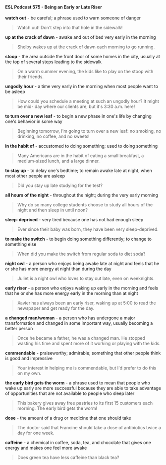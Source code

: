 #### ESL Podcast 575 - Being an Early or Late Riser

**watch out** - be careful; a phrase used to warn someone of danger

> Watch out! Don't step into that hole in the sidewalk!

**up at the crack of dawn** - awake and out of bed very early in the morning

> Shelby wakes up at the crack of dawn each morning to go running.

**stoop** - the area outside the front door of some homes in the city, usually at the
top of several steps leading to the sidewalk

> On a warm summer evening, the kids like to play on the stoop with their friends.

**ungodly hour** - a time very early in the morning when most people want to be
asleep

> How could you schedule a meeting at such an ungodly hour? It might be mid-
day where our clients are, but it's 3:30 a.m. here!

**to turn over a new leaf** - to begin a new phase in one's life by changing one's
behavior in some way

> Beginning tomorrow, I'm going to turn over a new leaf: no smoking, no drinking,
no coffee, and no sweets!

**in the habit of** - accustomed to doing something; used to doing something

> Many Americans are in the habit of eating a small breakfast, a medium-sized
lunch, and a large dinner.

**to stay up** - to delay one's bedtime; to remain awake late at night, when most
other people are asleep

> Did you stay up late studying for the test?

**all hours of the night** - throughout the night; during the very early morning

> Why do so many college students choose to study all hours of the night and
then sleep in until noon?

**sleep-deprived** - very tired because one has not had enough sleep

> Ever since their baby was born, they have been very sleep-deprived.

**to make the switch** - to begin doing something differently; to change to
something else

> When did you make the switch from regular soda to diet soda?

**night owl** - a person who enjoys being awake late at night and feels that he or
she has more energy at night than during the day

> Juliet is a night owl who loves to stay out late, even on weeknights.

**early riser** - a person who enjoys waking up early in the morning and feels that
he or she has more energy early in the morning than at night

> Xavier has always been an early riser, waking up at 5:00 to read the newspaper
and get ready for the day.

**a changed man/woman** - a person who has undergone a major transformation
and changed in some important way, usually becoming a better person

> Once he became a father, he was a changed man. He stopped wasting his
time and spent more of it working or playing with the kids.

**commendable** - praiseworthy; admirable; something that other people think is
good and impressive

> Your interest in helping me is commendable, but I'd prefer to do this on my
own.

**the early bird gets the worm** - a phrase used to mean that people who wake
up early are more successful because they are able to take advantage of
opportunities that are not available to people who sleep later

> This bakery gives away free pastries to its first 15 customers each morning.
The early bird gets the worm!

**dose** - the amount of a drug or medicine that one should take

> The doctor said that Francine should take a dose of antibiotics twice a day for
one week.

**caffeine** - a chemical in coffee, soda, tea, and chocolate that gives one energy
and makes one feel more awake

> Does green tea have less caffeine than black tea?

